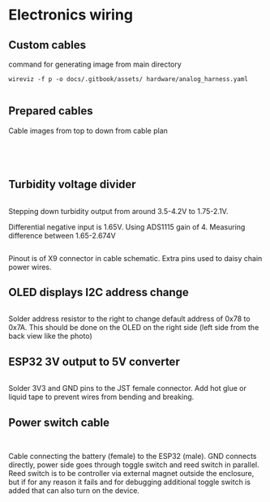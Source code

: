 # Electronics wiring

## Custom cables

command for generating image from main directory

```
wireviz -f p -o docs/.gitbook/assets/ hardware/analog_harness.yaml
```

<figure><img src="../docs/.gitbook/assets/analog_harness.png" alt=""><figcaption></figcaption></figure>

## Prepared cables

Cable images from top to down from cable plan

<figure><img src="../.gitbook/assets/PXL_20240802_122926096.jpg" alt=""><figcaption></figcaption></figure>

<div>

<figure><img src="../.gitbook/assets/PXL_20240802_123036044.jpg" alt=""><figcaption></figcaption></figure>

 

<figure><img src="../.gitbook/assets/PXL_20240802_122956658.jpg" alt=""><figcaption></figcaption></figure>

</div>

<figure><img src="../.gitbook/assets/PXL_20240802_123128041.jpg" alt=""><figcaption></figcaption></figure>

## Turbidity voltage divider

<figure><img src="../.gitbook/assets/Screenshot from 2024-08-02 15-56-28.png" alt=""><figcaption></figcaption></figure>

Stepping down turbidity output from around 3.5-4.2V to 1.75-2.1V.

Differential negative input is 1.65V. Using ADS1115 gain of 4. Measuring difference between 1.65-2.674V

<figure><img src="../.gitbook/assets/signal-2024-08-02-160024.jpeg" alt=""><figcaption></figcaption></figure>

Pinout is of X9 connector in cable schematic. Extra pins used to daisy chain power wires.

## OLED displays I2C address change

<figure><img src="../.gitbook/assets/Screenshot from 2024-08-02 16-03-55.png" alt=""><figcaption></figcaption></figure>

Solder address resistor to the right to change default address of 0x78 to 0x7A. This should be done on the OLED on the right side (left side from the back view like the photo)

## ESP32 3V output to 5V converter

<figure><img src="../.gitbook/assets/PXL_20240802_123600984.jpg" alt=""><figcaption></figcaption></figure>

Solder 3V3 and GND pins to the JST female connector. Add hot glue or liquid tape to prevent wires from bending and breaking.&#x20;

## Power switch cable

<figure><img src="../.gitbook/assets/Screenshot from 2024-08-02 16-09-46.png" alt=""><figcaption></figcaption></figure>

<figure><img src="../.gitbook/assets/PXL_20240802_123617506.jpg" alt=""><figcaption></figcaption></figure>

Cable connecting the battery (female) to the ESP32 (male). GND connects directly, power side goes through toggle switch and reed switch in parallel. \
Reed switch is to be controller via external magnet outside the enclosure, but if for any reason it fails and for debugging additional toggle switch is added that can also turn on the device.

